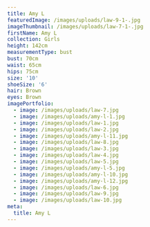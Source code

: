 ```yaml
---
title: Amy L
featuredImage: /images/uploads/law-9-1-.jpg
imageThumbnail: /images/uploads/law-7-1-.jpg
firstName: Amy L
collection: Girls
height: 142cm
measurementType: bust
bust: 70cm
waist: 65cm
hips: 75cm
size: '10'
shoeSize: '6'
hair: Brown
eyes: Brown
imagePortfolio:
  - image: /images/uploads/law-7.jpg
  - image: /images/uploads/amy-l-1.jpg
  - image: /images/uploads/law-1.jpg
  - image: /images/uploads/law-2.jpg
  - image: /images/uploads/amy-l-11.jpg
  - image: /images/uploads/law-8.jpg
  - image: /images/uploads/law-3.jpg
  - image: /images/uploads/law-4.jpg
  - image: /images/uploads/law-5.jpg
  - image: /images/uploads/amy-l-5.jpg
  - image: /images/uploads/amy-l-10.jpg
  - image: /images/uploads/amy-l-12.jpg
  - image: /images/uploads/law-6.jpg
  - image: /images/uploads/law-9.jpg
  - image: /images/uploads/law-10.jpg
meta:
  title: Amy L
---
```


